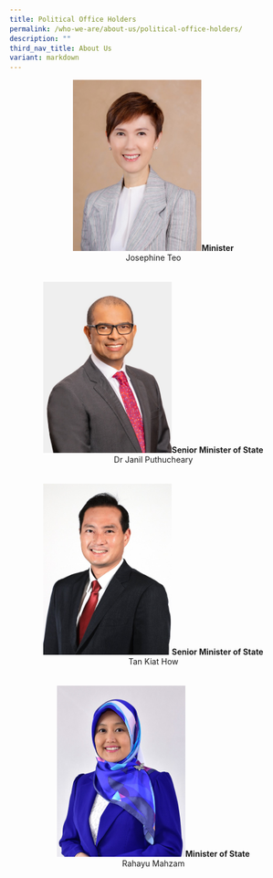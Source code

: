 ```yaml
---
title: Political Office Holders
permalink: /who-we-are/about-us/political-office-holders/
description: ""
third_nav_title: About Us
variant: markdown
---
```

<div align="center">

<img style="height:300px; width:225px;" src="/images/POHes/min%20josephine%20teo%20495x660.jpeg"><b>Minister</b><br>Josephine Teo 
<br>
<br>	
<img style="height:300px; width:225px;" src="/images/POHes/sms%20janil%20495x660.jpeg"><b>Senior Minister of State</b><br>Dr Janil Puthucheary
<br>
<br>	
<img style="height:300px; width:225px;" src="/images/POHes/tan%20kiat%20how%20495x660.jpeg"><b>Senior Minister of State</b><br>Tan Kiat How
<br>
<br>	
<img style="height:300px; width:225px;" src="/images/POHes/mos_rahayu_495x660.jpg"><b>Minister of State</b><br>Rahayu Mahzam
</div>